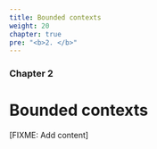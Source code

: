 ```yaml
---
title: Bounded contexts
weight: 20
chapter: true
pre: "<b>2. </b>"
---
```


### Chapter 2

# Bounded contexts

[FIXME: Add content]